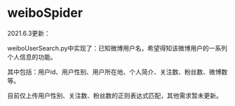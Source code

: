 # weiboSpider

2021.6.3更新：

weiboUserSearch.py中实现了：已知微博用户名，希望得知该微博用户的一系列个人信息的功能。

其中包括：用户id、用户性别、用户所在地、个人简介、关注数、粉丝数、微博数等。

目前仅上传用户性别、关注数、粉丝数的正则表达式匹配，其他需求暂未更新。